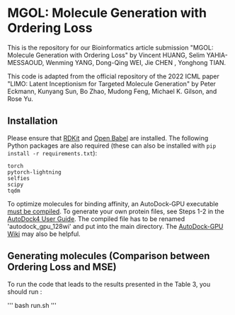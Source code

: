 # MGOL: Molecule Generation with Ordering Loss

This is the repository for our Bioinformatics article submission "MGOL: Molecule Generation with Ordering Loss" by Vincent HUANG, Selim YAHIA-MESSAOUD, Wenming YANG, Dong-Qing WEI, Jie CHEN , Yonghong TIAN.

This code is adapted from the official repository of the 2022 ICML paper "LIMO: Latent Inceptionism for Targeted Molecule Generation" by Peter Eckmann, Kunyang Sun, Bo Zhao, Mudong Feng, Michael K. Gilson, and Rose Yu.


## Installation

Please ensure that [RDKit](https://www.rdkit.org/docs/Install.html) and [Open Babel](https://openbabel.org/wiki/Category:Installation) are installed. The following Python packages are also required (these can also be installed with `pip install -r requirements.txt`):

```
torch
pytorch-lightning
selfies
scipy
tqdm
```

To optimize molecules for binding affinity, an AutoDock-GPU executable [must be compiled](https://github.com/ccsb-scripps/AutoDock-GPU#compilation). To generate your own protein files, see Steps 1-2 in the [AutoDock4 User Guide](https://autodock.scripps.edu/wp-content/uploads/sites/56/2021/10/AutoDock4.2.6_UserGuide.pdf). The compiled file has to be renamed 'autodock_gpu_128wi' and put into the main directory. The [AutoDock-GPU Wiki](https://github.com/ccsb-scripps/AutoDock-GPU/wiki/Guideline-for-users) may also be helpful.

## Generating molecules (Comparison between Ordering Loss and MSE)

To run the code that leads to the results presented in the Table 3, you should run :

'''
bash run.sh
'''